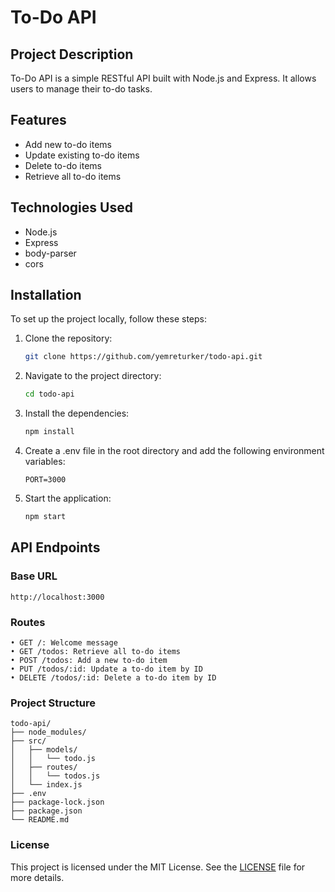 # To-Do API

## Project Description

To-Do API is a simple RESTful API built with Node.js and Express. It allows users to manage their to-do tasks.

## Features

-   Add new to-do items
-   Update existing to-do items
-   Delete to-do items
-   Retrieve all to-do items

## Technologies Used

-   Node.js
-   Express
-   body-parser
-   cors

## Installation

To set up the project locally, follow these steps:

1. Clone the repository:

    ```sh
    git clone https://github.com/yemreturker/todo-api.git
    ```

2. Navigate to the project directory:
    ```sh
    cd todo-api
    ```
3. Install the dependencies:
    ```sh
    npm install
    ```
4. Create a .env file in the root directory and add the following environment variables:

    ```.env
    PORT=3000
    ```

5. Start the application:
    ```sh
    npm start
    ```

## API Endpoints

### Base URL

    http://localhost:3000

### Routes

    • GET /: Welcome message
    • GET /todos: Retrieve all to-do items
    • POST /todos: Add a new to-do item
    • PUT /todos/:id: Update a to-do item by ID
    • DELETE /todos/:id: Delete a to-do item by ID

### Project Structure

    todo-api/
    ├── node_modules/
    ├── src/
    │   ├── models/
    │   │   └── todo.js
    │   ├── routes/
    │   │   └── todos.js
    │   └── index.js
    ├── .env
    ├── package-lock.json
    ├── package.json
    └── README.md
    

### License

This project is licensed under the MIT License. See the [LICENSE](LICENSE) file for more details.
